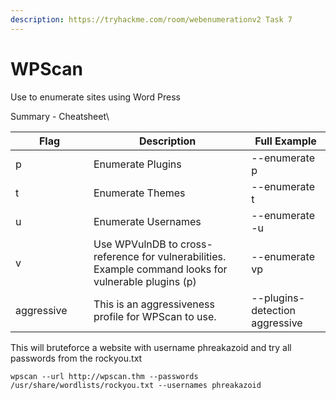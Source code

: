 ```yaml
---
description: https://tryhackme.com/room/webenumerationv2 Task 7
---
```


# WPScan

Use to enumerate sites using Word Press





Summary - Cheatsheet\


<table><thead><tr><th width="109">Flag</th><th>Description</th><th>Full Example</th></tr></thead><tbody><tr><td>p</td><td>Enumerate Plugins</td><td>--enumerate p</td></tr><tr><td>t</td><td>Enumerate Themes</td><td>--enumerate t</td></tr><tr><td>u</td><td>Enumerate Usernames</td><td>--enumerate -u</td></tr><tr><td>v</td><td>Use WPVulnDB to cross-reference for vulnerabilities. Example command looks for vulnerable plugins (p)</td><td>--enumerate vp</td></tr><tr><td>aggressive</td><td>This is an aggressiveness profile for WPScan to use.</td><td>--plugins-detection aggressive</td></tr></tbody></table>



This will bruteforce a website with username phreakazoid and try all passwords from the rockyou.txt

`wpscan --url http://wpscan.thm --passwords /usr/share/wordlists/rockyou.txt --usernames phreakazoid`

